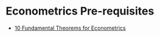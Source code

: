# Econometrics Pre-requisites

- [10 Fundamental Theorems for Econometrics](https://bookdown.org/ts_robinson1994/10EconometricTheorems/)

